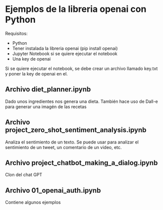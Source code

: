 # Ejemplos de la libreria openai con Python

Requisitos:

- Python
- Tener instalada la libreria openai (pip install openai)
- Jupyter Notebook si se quiere ejecutar el notebook
- Una key de openai

Si se quiere ejecutar el notebook, se debe crear un archivo llamado key.txt y poner la key de openai en el.

## Archivo diet_planner.ipynb

Dado unos ingredientes nos genera una dieta. También hace uso de Dall-e para generar una imagén de las recetas

## Archivo project_zero_shot_sentiment_analysis.ipynb

Analiza el sentimiento de un texto. Se puede usar para analizar el sentimiento de un tweet, un comentario de un video, etc.

## Archivo project_chatbot_making_a_dialog.ipynb

Clon del chat GPT

## Archivo 01_openai_auth.ipynb

Contiene algunos ejemplos
